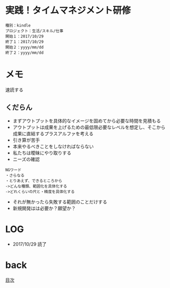 # 実践！タイムマネジメント研修

    種別：kindle
    プロジェクト：生活/スキル/仕事
    開始１：2017/10/29
    終了１：2017/10/29
    開始２：yyyy/mm/dd
    終了２：yyyy/mm/dd

# メモ
速読する
## くだらん
- まずアウトプットを具体的なイメージを固めてから必要な時間を見積もる
- アウトプットは成果を上げるための最低限必要なレベルを想定し、そこから成果に直結するプラスアルファを考える
- 引き算が苦手
- 本来やるべきことをしなければならない
- 私たちは曖昧にやり取りする
- ニーズの確認

```
NGワード
・さらなる
・とりあえず、できるところから
->どんな種類、範囲化を具体化する
->どれくらいの尺と・精度を具体化する
```
- それが無かったら失敗する範囲のことだけする
- 新規開発はは必要か？願望か？

# LOG
- 2017/10/29 読了

# back
[目次](README.md)

